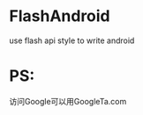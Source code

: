 FlashAndroid
============

use flash api style to write android

PS:
============
访问Google可以用GoogleTa.com